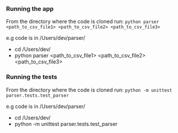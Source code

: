### Running the app
From the directory where the code is cloned run:
`python parser <path_to_csv_file1> <path_to_csv_file2> <path_to_csv_file3>`

e.g code is in /Users/dev/parser/
* cd /Users/dev/
* python parser <path_to_csv_file1> <path_to_csv_file2> <path_to_csv_file3>

### Running the tests
From the directory where the code is cloned run:
`python -m unittest parser.tests.test_parser`

e.g code is in /Users/dev/parser/
* cd /Users/dev/
* python -m unittest parser.tests.test_parser

